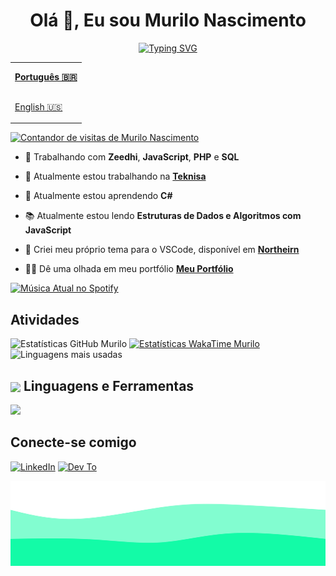 <div align="center">
  <h1 align="center">Olá 👋, Eu sou Murilo Nascimento</h1>
  <a href="https://git.io/typing-svg"><img src="https://readme-typing-svg.herokuapp.com?font=Fira+Code&pause=1000&color=13FBA7A7&center=true&vCenter=true&random=false&width=435&lines=Desenvolvedor+Full+Stack" alt="Typing SVG" /></a>
</div>

<table align="right">
  <tr>
    <td height="43px">
      <b>
        <a href="README.md">Português 🇧🇷</a>
      </b>
    </td>
  </tr>
  <tr>
    <td height="43px">
      <a href="README-en.md">English 🇺🇸</a>
    </td>
  </tr>
</table>

<div align="left">
  <a href="https://visitorbadge.io/status?path=https%3A%2F%2Fgithub.com%2Fmurilonicemento%2Fmurilonicemento">
    <img src="https://api.visitorbadge.io/api/visitors?path=https%3A%2F%2Fgithub.com%2Fmurilonicemento%2Fmurilonicemento&countColor=%2313fba7&labelStyle=upper" alt="Contandor de visitas de Murilo Nascimento" />
  </a>
</div>

- 🧠 Trabalhando com **Zeedhi**, **JavaScript**, **PHP** e **SQL**

- 🌇 Atualmente estou trabalhando na **[Teknisa](https://www.teknisa.com/)**

- 🌱 Atualmente estou aprendendo **C#**

- 📚 Atualmente estou lendo **Estruturas de Dados e Algoritmos com JavaScript**

- 🎨 Criei meu próprio tema para o VSCode, disponível em **[Northeirn](https://github.com/murilonicemento/northeirn-theme)**

- 👨‍💻 Dê uma olhada em meu portfólio **[Meu Portfólio](https://murilonicemento-portfolio.vercel.app/)**

<div align="left">
  <a href="https://github.com/tthn0/Spotify-Readme">
  <img src="https://spotify-readme-u8sa.vercel.app/api?theme=dark" alt="Música Atual no Spotify">
</a>
</div>

## Atividades

![Estatísticas GitHub Murilo](https://github-readme-stats.vercel.app/api?username=murilonicemento&show_icons=true&theme=dark&hide_border=true&locale=pt-br&rank_icon=github)
[![Estatísticas WakaTime Murilo](https://github-readme-stats.vercel.app/api/wakatime?username=murilonicemento&theme=dark&hide_border=true&locale=pt-br)](https://github.com/anuraghazra/github-readme-stats)
![Linguagens mais usadas](https://github-readme-stats.vercel.app/api/top-langs/?username=murilonicemento&hide_progress=true&theme=dark&hide_border=true&locale=pt-br)

## <img align="center" src="https://media2.giphy.com/media/QssGEmpkyEOhBCb7e1/giphy.gif?cid=ecf05e47a0n3gi1bfqntqmob8g9aid1oyj2wr3ds3mg700bl&rid=giphy.gif" width ="35"/> Linguagens e Ferramentas

<div>
  <a href="https://skillicons.dev">
    <img src="https://skillicons.dev/icons?i=html,css,sass,javascript,typescript,vue,tailwindcss,php,mysql,linux,git" />
  </a>
</div>

## Conecte-se comigo

[![LinkedIn](https://skillicons.dev/icons?i=linkedin)](https://www.linkedin.com/in/murilonicemento/)
[![Dev To](https://skillicons.dev/icons?i=devto)](https://dev.to/murilonicemento)

![Animated Footer Waves](./images/animated-waves.svg)

